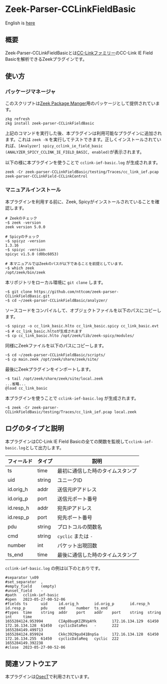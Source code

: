# Zeek-Parser-CCLinkFieldBasic

English is [here](https://github.com/nttcom/zeek-parser-CCLinkFieldBasic/blob/main/README_en.md)

## 概要

Zeek-Parser-CCLinkFieldBasicとは[CC-Linkファミリー](https://www.cc-link.org/ja/cclink/index.html)のCC-Link IE Field Basicを解析できるZeekプラグインです。

## 使い方

### パッケージマネージャ

このスクリプトは[Zeek Package Manger](https://docs.zeek.org/projects/package-manager/en/stable/index.html)用のパッケージとして提供されています。

```
zkg refresh
zkg install zeek-parser-CCLinkFieldBasic
```

上記のコマンドを実行した後、本プラグインは利用可能なプラグインに追加されます。これは `zeek -N` を実行してテストできます。正しくインストールされていれば、`[Analyzer] spicy_cclink_ie_field_basic (ANALYZER_SPICY_CCLINK_IE_FIELD_BASIC, enabled)`が表示されます。

以下の様に本プラグインを使うことで `cclink-ief-basic.log` が生成されます。

```
zeek -Cr zeek-parser-CCLinkFieldBasic/testing/Traces/cc_link_ief.pcap zeek-parser-CCLinkField-CCLinkControl
```

### マニュアルインストール

本プラグインを利用する前に、Zeek, Spicyがインストールされていることを確認します。

```
# Zeekのチェック
~$ zeek -version
zeek version 5.0.0

# Spicyのチェック
~$ spicyz -version
1.3.16
~$ spicyc -version
spicyc v1.5.0 (d0bc6053)

# 本マニュアルではZeekのパスが以下であることを前提としています。
~$ which zeek
/opt/zeek/bin/zeek
```

本リポジトリをローカル環境に `git clone` します。

```
~$ git clone https://github.com/nttcom/zeek-parser-CCLinkFieldBasic.git
~$ cd ~/zeek-parser-CCLinkFieldBasic/analyzer/ 
```

ソースコードをコンパイルして、オブジェクトファイルを以下のパスにコピーします。

```
~$ spicyz -o cc_link_basic.hlto cc_link_basic.spicy cc_link_basic.evt
~$ # cc_link_basic.hltoが生成されます
~$ cp cc_link_basic.hlto /opt/zeek/lib/zeek-spicy/modules/
```

同様にZeekファイルを以下のパスにコピーします。

```
~$ cd ~/zeek-parser-CCLinkFieldBasic/scripts/
~$ cp main.zeek /opt/zeek/share/zeek/site/
```

最後にZeekプラグインをインポートします。

```
~$ tail /opt/zeek/share/zeek/site/local.zeek
...省略...
@load cc_link_basic
```

本プラグインを使うことで `cclink-ief-basic.log` が生成されます。

```
~$ zeek -Cr zeek-parser-CCLinkFieldBasic/testing/Traces/cc_link_ief.pcap local.zeek
```

## ログのタイプと説明

本プラグインはCC-Link IE Field Basicの全ての関数を監視して`cclink-ief-basic.log`として出力します。

| フィールド | タイプ | 説明 |
| --- | --- | --- |
| ts | time | 最初に通信した時のタイムスタンプ |
| uid | string | ユニークID |
| id.orig_h | addr | 送信元IPアドレス |
| id.orig_p | port | 送信元ポート番号 |
| id.resp_h | addr | 宛先IPアドレス |
| id.resp_p | port | 宛先ポート番号 |
| pdu | string | プロトコルの関数名 |
| cmd | string | `cyclic` または `-` |
| number | int | パケット出現回数 |
| ts_end | time | 最後に通信した時のタイムスタンプ |

`cclink-ief-basic.log` の例は以下のとおりです。

```
#separator \x09
#set_separator  ,
#empty_field    (empty)
#unset_field    -
#path   cclink-ief-basic
#open   2023-05-27-00-52-06
#fields ts      uid     id.orig_h       id.orig_p       id.resp_h       id.resp_p       pdu     cmd     number  ts_end
#types  time    string  addr    port    addr    port    string  string  int     time
1655284124.953994       CIAp8bugKIZRVpAYk       172.16.134.129  61450   172.16.134.128  61450   cyclicDataRes   -       222     1655284149.499713
1655284124.859924       Ckkc3929guO41BnpSa      172.16.134.128  61450   172.16.134.255  61450   cyclicDataReq   cyclic  222     1655284149.392238
#close  2023-05-27-00-52-06
```

## 関連ソフトウエア

本プラグインは[OsecT](https://github.com/nttcom/OsecT)で利用されています。

